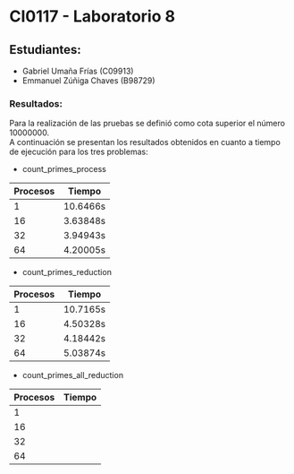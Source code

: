 # CI0117 - Laboratorio 8

## Estudiantes:
- Gabriel Umaña Frías (C09913)
- Emmanuel Zúñiga Chaves (B98729)

### Resultados:
Para la realización de las pruebas se definió como cota superior el número 10000000.	
A continuación se presentan los resultados obtenidos en cuanto a tiempo de ejecución para los tres problemas:

* count_primes_process


| Procesos     |   Tiempo    |
|--------------|-------------|
|      1       |  10.6466s   |
|     16       |  3.63848s   |
|     32       |  3.94943s   | 
|     64       |  4.20005s   |

* count_primes_reduction 

|  Procesos |  Tiempo    |
|-----------|------------|
|      1    |  10.7165s  |
|     16    |  4.50328s  |
|     32    |  4.18442s  | 
|     64    |  5.03874s  |


* count_primes_all_reduction 


|  Procesos |  Tiempo        |
|-----------|----------------|
|      1    |  	      |
|     16    |  	      |
|     32    |                | 
|     64    |                |
